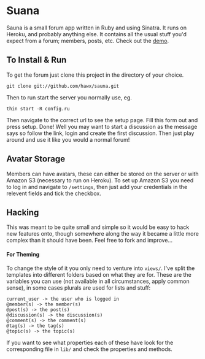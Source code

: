 # Suana

Sauna is a small forum app written in Ruby and using Sinatra. It runs on Heroku, and probably anything else.
It contains all the usual stuff you'd expect from a forum; members, posts, etc.
Check out the [demo](http://sauna.heroku.com/).

## To Install & Run

To get the forum just clone this project in the directory of your choice.

    git clone git://github.com/hawx/sauna.git

Then to run start the server you normally use, eg.

    thin start -R config.ru

Then navigate to the correct url to see the setup page. Fill this form out and press setup. Done! 
Well you may want to start a discussion as the message says so follow the link, login and create the first discussion. Then just play around and use it like you would a normal forum!

## Avatar Storage

Members can have avatars, these can either be stored on the server or with Amazon S3 (necessary to run on Heroku). To set up Amazon S3 you need to log in and navigate to `/settings`, then just add your credentials in the relevent fields and tick the checkbox.

## Hacking

This was meant to be quite small and simple so it would be easy to hack new features onto, though somewhere along the way it became a little more complex than it should have been. Feel free to fork and improve...

#### For Theming

To change the style of it you only need to venture into `views/`. I've split the templates into different folders based on what they are for. These are the variables you can use (not available in all circumstances, apply common sense), in some cases plurals are used for lists and stuff:

    current_user -> the user who is logged in
    @member(s) -> the member(s)
    @post(s) -> the post(s)
    @discussion(s) -> the discussion(s)
    @comment(s) -> the comment(s)
    @tag(s) -> the tag(s)
    @topic(s) -> the topic(s)

If you want to see what properties each of these have look for the corresponding file in `lib/` and check the properties and methods.